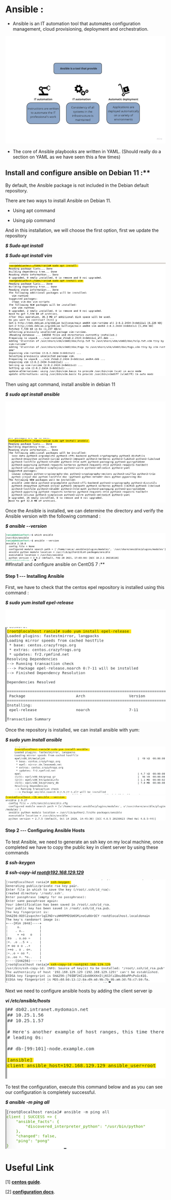 # Ansible :

- Ansible is an IT automation tool that automates configuration
  management, cloud provisioning, deployment and orchestration.

![](media/image1.jpg)
 - The core of Ansible playbooks are written in
   YAML. (Should really do a section on YAML as we have seen this a few times)

## Install and configure ansible on Debian 11 :**

By default, the Ansible package is not included in the Debian default
repository.

There are two ways to install Ansible on Debian 11.

-   Using apt command

-   Using pip command

And in this installation, we will choose the first option, first we update the repository

***\$ Sudo apt install***

***\$ Sudo apt install vim***

![](media/image2.png)

Then using apt command, install ansible in debian 11

***\$ sudo apt install ansible***

![](media/image3.png)

Once the Ansible is installed, we can determine the directory and verify
the Ansible version with the following command :

***\$ ansible \--version***

![](media/image4.png)
##Install and configure ansible on CentOS 7 :**

#### Step 1 --- Installing Ansible

First, we have to check that the centos epel repository is installed
using this command :

***\$ sudo yum install epel-release***

![](media/image5.png)

Once the repository is installed, we can install ansible with yum:

***\$ sudo yum install ansible***

![](media/image6.png)
![](media/image7.png)

#### Step 2 --- Configuring Ansible Hosts

To test Ansible, we need to generate an ssh key on my local machine,
once completed we have to copy the public key in client server by using
these commands

***\$ ssh-keygen***

***\$ ssh-copy-id root@192.168.129.129***

![](media/image8.png)

Next we need to configure ansible hosts by adding the client server ip

***vi /etc/ansible/hosts***

![](media/image9.png)

To test the configuration, execute this command below and as you can see
our configuration is completely successful.

***\$ ansible -m ping all***

![](media/image10.png)

# Useful Link

\[1\]  **[centos guide](https://docs.ansible.com/ansible/latest/installation_guide/installation_distros.html#installing-ansible-on-fedora-or-centos)**.

\[2\] **[configuration docs](https://www.youtube.com/watch?v=cEnq94dYrSg&ab_channel=LinuxHelp)**.
